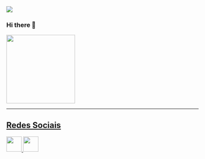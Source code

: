 
<div>
<img src="https://user-images.githubusercontent.com/84393232/118855575-45363c00-b8ac-11eb-9ce8-8f5184b8801f.png" >
</div>
  
### Hi there 👋


<div>
  <a href="https://github.com/we-get-dev" >
   <img height="180em" src="https://github-readme-stats.vercel.app/api?username=we-get-dev&theme=default&show_icons=true"/> 
   <!--<img height="180em" src="https://github-readme-stats.vercel.app/api/top-langs/?username=we-get-dev&layout=compact&langs_count=16&theme=default"/>-->
 </div>   
  
---
 
 <main>
  <h2>Redes Sociais</h2> 
  <a href="https://www.youtube.com/channel/UCKPf4xBX5e2mFlWwoQgUOsg" target="_blank">
      <img src="https://github.com/savioandre/Midia_Kit_Web/blob/main/Kit%20de%20M%C3%ADdia%20Web/Youtube/Youtube_Logo.png?raw=true" height=40px>
    </a>  
    <a href = "mailto: wedevget@gmail.com">
      <img src="https://github.com/savioandre/Midia_Kit_Web/blob/main/Kit%20de%20M%C3%ADdia%20Web/Gmail/Gmail_Logo.png?raw=true" height=40px>
    </a>
<main>
  

